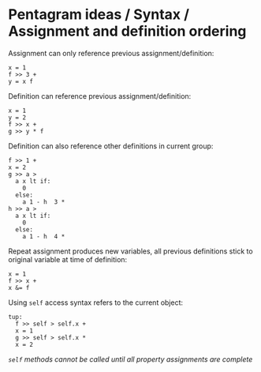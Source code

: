 # Pentagram ideas / Syntax / Assignment and definition ordering

Assignment can only reference previous assignment/definition:
```
x = 1
f >> 3 +
y = x f
```

Definition can reference previous assignment/definition:
```
x = 1
y = 2
f >> x +
g >> y * f
```

Definition can also reference other definitions in current group:
```
f >> 1 +
x = 2
g >> a >
  a x lt if:
    0
  else:
    a 1 - h  3 *
h >> a >
  a x lt if:
    0
  else:
    a 1 - h  4 *
```

Repeat assignment produces new variables, all previous definitions stick to original variable at time of definition:
```
x = 1
f >> x +
x &= f
```

Using `self` access syntax refers to the current object:
```
tup:
  f >> self > self.x +
  x = 1
  g >> self > self.x *
  x = 2
```

_`self` methods cannot be called until all property assignments are complete_
